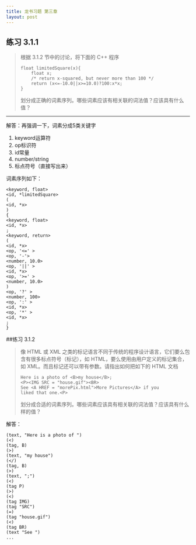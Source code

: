```yaml
---
title: 龙书习题 第三章
layout: post
---
```


## 练习 3.1.1

> 根据 3.1.2 节中的讨论，将下面的 C++ 程序
>
>     float limitedSquare(x){
>         float x;
>         /* return x-squared, but never more than 100 */
>         return (x<=-10.0||x>=10.0)?100:x*x;
>     }
>
> 划分成正确的词素序列。哪些词素应该有相关联的词法值？应该具有什么值？

---

解答：再强调一下，词素分成5类关键字

1. keyword运算符
2. op标识符
3. id常量
4. number/string
5. 标点符号（直接写出来）

词素序列如下：

    <keyword, float>
    <id, *limitedSquare>
    (
    <id, *x>
    )
    {
    <keyword, float>
    <id, *x>
    ;
    <keyword, return>
    (
    <id, *x>
    <op, '<=' >
    <op, '-'>
    <number, 10.0>
    <op, '||' >
    <id, *x>
    <op, '>=' >
    <number, 10.0>
    )
    <op, '?' >
    <number, 100>
    <op, ':' >
    <id, *x>
    <op, '*' >
    <id, *x>
    ;
    }

##练习 3.1.2

> 像 HTML 或 XML 之类的标记语言不同于传统的程序设计语言，它们要么包含有很多标点符号（标记），如 HTML，要么使用由用户定义的标记集合，如 XML。而且标记还可以带有参数。请指出如何把如下的 HTML 文档
> 
>     Here is a photo of <B>my house</B>;
>     <P><IMG SRC = "house.gif"><BR>
>     See <A HREF = "morePix.html">More Pictures</A> if you
>     liked that one.<P>
> 
> 划分成合适的词素序列。哪些词素应该具有相关联的词法值？应该具有什么样的值？

解答：

    (text, "Here is a photo of ")
    (<)
    (tag, B)
    (>)
    (text, "my house")
    (</)
    (tag, B)
    (>)
    (text, ";")
    (<)
    (tag P)
    (>)
    (<)
    (tag IMG)
    (tag "SRC")
    (=)
    (tag "house.gif")
    (<)
    (tag BR)
    (text "See ")
    ...
